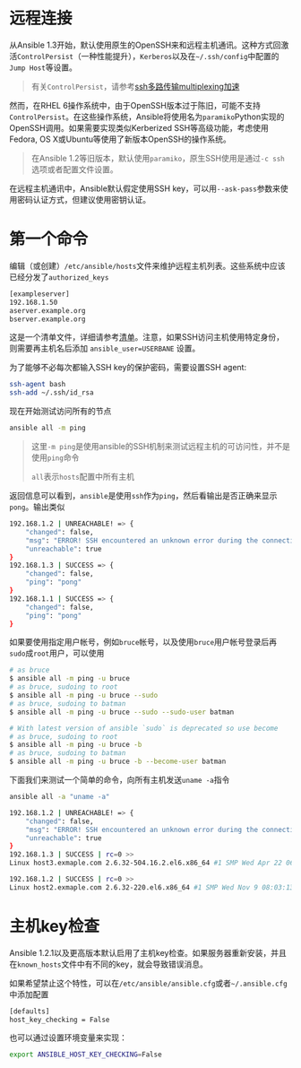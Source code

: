 # 远程连接

从Ansible 1.3开始，默认使用原生的OpenSSH来和远程主机通讯。这种方式回激活`ControlPersist`（一种性能提升），`Kerberos`以及在`~/.ssh/config`中配置的`Jump Host`等设置。

> 有关`ControlPersist`，请参考[ssh多路传输multiplexing加速](../../../service/ssh/multiplexing.md)

然而，在RHEL 6操作系统中，由于OpenSSH版本过于陈旧，可能不支持`ControlPersist`。在这些操作系统，Ansible将使用名为`paramiko`Python实现的OpenSSH调用。如果需要实现类似Kerberized SSH等高级功能，考虑使用Fedora, OS X或Ubuntu等使用了新版本OpenSSH的操作系统。

> 在Ansible 1.2等旧版本，默认使用`paramiko`，原生SSH使用是通过`-c ssh`选项或者配置文件设置。

在远程主机通讯中，Ansible默认假定使用SSH key，可以用`--ask-pass`参数来使用密码认证方式，但建议使用密钥认证。

# 第一个命令

编辑（或创建）`/etc/ansible/hosts`文件来维护远程主机列表。这些系统中应该已经分发了`authorized_keys`

```bash
[exampleserver]
192.168.1.50
aserver.example.org
bserver.example.org
```

这是一个清单文件，详细请参考[清单](inventory.md)。注意，如果SSH访问主机使用特定身份，则需要再主机名后添加 `ansible_user=USERBANE` 设置。

为了能够不必每次都输入SSH key的保护密码，需要设置SSH agent:

```bash
ssh-agent bash
ssh-add ~/.ssh/id_rsa
```

现在开始测试访问所有的节点

```bash
ansible all -m ping
```

> 这里`-m ping`是使用ansible的SSH机制来测试远程主机的可访问性，并不是使用`ping`命令
>
> `all`表示`hosts`配置中所有主机

返回信息可以看到，`ansible`是使用`ssh`作为`ping`，然后看输出是否正确来显示`pong`。输出类似

```bash
192.168.1.2 | UNREACHABLE! => {
    "changed": false,
    "msg": "ERROR! SSH encountered an unknown error during the connection. We recommend you re-run the command using -vvvv, which will enable SSH debugging output to help diagnose the issue",
    "unreachable": true
}
192.168.1.3 | SUCCESS => {
    "changed": false,
    "ping": "pong"
}
192.168.1.1 | SUCCESS => {
    "changed": false,
    "ping": "pong"
}
```

如果要使用指定用户帐号，例如`bruce`帐号，以及使用`bruce`用户帐号登录后再`sudo`成`root`用户，可以使用

```bash
# as bruce
$ ansible all -m ping -u bruce
# as bruce, sudoing to root
$ ansible all -m ping -u bruce --sudo
# as bruce, sudoing to batman
$ ansible all -m ping -u bruce --sudo --sudo-user batman

# With latest version of ansible `sudo` is deprecated so use become
# as bruce, sudoing to root
$ ansible all -m ping -u bruce -b
# as bruce, sudoing to batman
$ ansible all -m ping -u bruce -b --become-user batman
```

下面我们来测试一个简单的命令，向所有主机发送`uname -a`指令

```bash
ansible all -a "uname -a"
```

```bash
192.168.1.2 | UNREACHABLE! => {
    "changed": false,
    "msg": "ERROR! SSH encountered an unknown error during the connection. We recommend you re-run the command using -vvvv, which will enable SSH debugging output to help diagnose the issue",
    "unreachable": true
}
192.168.1.3 | SUCCESS | rc=0 >>
Linux host3.exmaple.com 2.6.32-504.16.2.el6.x86_64 #1 SMP Wed Apr 22 06:48:29 UTC 2015 x86_64 x86_64 x86_64 GNU/Linux

192.168.1.2 | SUCCESS | rc=0 >>
Linux host2.exmaple.com 2.6.32-220.el6.x86_64 #1 SMP Wed Nov 9 08:03:13 EST 2011 x86_64 x86_64 x86_64 GNU/Linux
```

# 主机key检查

Ansible 1.2.1以及更高版本默认启用了主机key检查。如果服务器重新安装，并且在`known_hosts`文件中有不同的key，就会导致错误消息。

如果希望禁止这个特性，可以在`/etc/ansible/ansible.cfg`或者`~/.ansible.cfg`中添加配置

```bash
[defaults]
host_key_checking = False
```

也可以通过设置环境变量来实现：

```bash
export ANSIBLE_HOST_KEY_CHECKING=False
```

